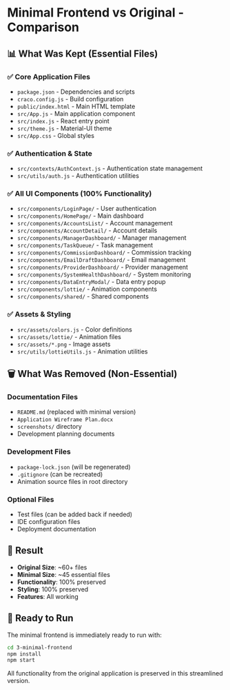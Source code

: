 # Minimal Frontend vs Original - Comparison

## 📊 What Was Kept (Essential Files)

### ✅ Core Application Files
- `package.json` - Dependencies and scripts
- `craco.config.js` - Build configuration  
- `public/index.html` - Main HTML template
- `src/App.js` - Main application component
- `src/index.js` - React entry point
- `src/theme.js` - Material-UI theme
- `src/App.css` - Global styles

### ✅ Authentication & State
- `src/contexts/AuthContext.js` - Authentication state management
- `src/utils/auth.js` - Authentication utilities

### ✅ All UI Components (100% Functionality)
- `src/components/LoginPage/` - User authentication
- `src/components/HomePage/` - Main dashboard
- `src/components/AccountsList/` - Account management
- `src/components/AccountDetail/` - Account details
- `src/components/ManagerDashboard/` - Manager management
- `src/components/TaskQueue/` - Task management
- `src/components/CommissionDashboard/` - Commission tracking
- `src/components/EmailDraftDashboard/` - Email management
- `src/components/ProviderDashboard/` - Provider management
- `src/components/SystemHealthDashboard/` - System monitoring
- `src/components/DataEntryModal/` - Data entry popup
- `src/components/lottie/` - Animation components
- `src/components/shared/` - Shared components

### ✅ Assets & Styling
- `src/assets/colors.js` - Color definitions
- `src/assets/lottie/` - Animation files
- `src/assets/*.png` - Image assets
- `src/utils/lottieUtils.js` - Animation utilities

## 🗑️ What Was Removed (Non-Essential)

### Documentation Files
- `README.md` (replaced with minimal version)
- `Application Wireframe Plan.docx`
- `screenshots/` directory
- Development planning documents

### Development Files
- `package-lock.json` (will be regenerated)
- `.gitignore` (can be recreated)
- Animation source files in root directory

### Optional Files
- Test files (can be added back if needed)
- IDE configuration files
- Deployment documentation

## 🎯 Result

- **Original Size**: ~60+ files
- **Minimal Size**: ~45 essential files
- **Functionality**: 100% preserved
- **Styling**: 100% preserved
- **Features**: All working

## 🚀 Ready to Run

The minimal frontend is immediately ready to run with:

```bash
cd 3-minimal-frontend
npm install
npm start
```

All functionality from the original application is preserved in this streamlined version.
